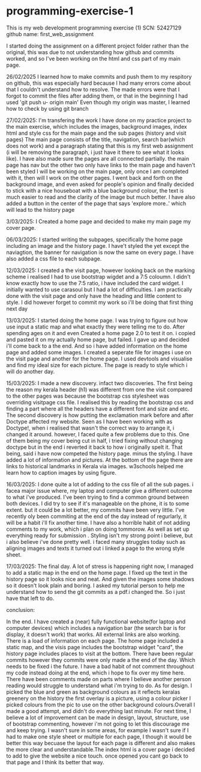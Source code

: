 # programming-exercise-1

This is my web development programming exercise (1)
SCN: 52427129
github name: first_web_assignment


I started doing the assignment on a different project folder rather than the original, this was due to
not understanding how github and commits worked, and so I've been working on the html and css part of my main page.

26/02/2025 I learned how to make commits and push them to my respitory on github,
this was especially hard because I had many errors come about that I couldn't understand how to resolve. The made errors were
that I forgot to commit the files after adding them, or that in the beginning I had used 'git push u- origin main'
Even though my origin was master, I learned how to check by using git branch


27/02/2025: I'm transfering the work I have done on my practice project to the main exercise,
which includes the images, background images, index html and style css for the main page and the sub pages (history and visit pages)
The main page consists of the title, navigation, search bar(which does not work) and a paragraph stating that this is my first web assignment 
(i will be removing the paragraph, i just have it there to see what it looks like). I have also made sure the pages are all
connected partially. the main page has nav but the other two only have links to the main page and haven't been styled
I will be working on the main page, only once I am completed with it, then will I work on the other pages.
I went back and forth on the background image, and even asked for people's opinion and finally decided to stick with a
nice houseboat with a blue background colour, the text is much easier to read and the clarity of the image but much better.
I have also added a button in the center of the page that says 'explore more..' which will lead to the history page


3/03/2025: I Created a home page and decided to make my main page my cover page.

06/03/2025: I started writing the subpages, specifically the home page including an image and the history page.
 I have't styled the yet except the naviagtion, the banner for navigation is now the same on every page. 
 I have also added a css file to each subpage. 


 12/03/2025: I created a the visit page, however looking back on the marking scheme i realised I had to use bootstrap wigdet and a 7:5
 coloumn. I didn't know exactly how to use the 7:5 ratio, i have included the card widget. I initially wanted to use carasoul but I had a lot of difficulties.
 I am practically done with the visit page and only have the heading and little content to style. I did however forget to commit my work so i'll be doing that first thing next day


 13/03/2025: I started doing the home page. I was trying to figure out how use input a static map and what exactly they were telling me to do. After spending ages on it and even Created
 a home page 2.0 to test it on. i copied and pasted it on my actually home page, but failed. I gave up and decided i'll come back to a the end. And so i have added information on the home
 page and added some images. I created a seperate file for images i use on the visit page and another for the home page. I used devtools and visualise and find my ideal size for each picture.
 The page is ready to style which i will do another day.


 15/03/2025: I made a new discovery. infact two discoveries. The first being the reason my kerala header (h1) was different from one the visit compared to the other pages was because
the bootstrap css stylesheet was overriding visitpage css file. I realised this by reading the bootstrap css and finding a part where all the headers have a different font and size and etc.
The second discovery is how putting the exclamation mark before and after Doctype affected my website. Seen as I have been working with as Doctype!, when i realised that wasn't the correct
way to arrange it, i changed it around. however, I faced quite a few problems due to this. One of them being my cover being cut in half, i tried fixing without changing doctype but in the end
i reverted it back to how i originally spelt it. That being, said i have now competed the history page. minus the styling.  I have added a lot of information and pictures. At the bottom
of the page there are links to historical landmarks in Kerala via images. w3schools helped me learn how to caption images by using figure.


16/03/2025: I done quite a lot of adding to the css file of all the sub pages. i facea major issue where, my laptop and computer give a different outcome to what i've produced. I've been trying
to find a common ground between both devices. I did try to see if it's manageable on the phone, it is to some extent. but it could be a lot better, my commits have been very little. I've recently oly been commiting at the end of the
day instead of regurlarly, it will be a habit i'll fix another time. I have also a horrible habit of not adding comments to my work, which i plan on doing tommorow. As well as set up everything ready for submission
. Styling isn't my strong point i believe, but i also believe i've done pretty well. i faced many struggles today such as aligning images and texts it turned out i linked a page to the wrong style sheet.


17/03/2025: The final day. A lot of stress is happening right now, I managed to add a static map in the end on the home page.
I fixed up the text in the history page so it looks nice and neat. And given the images some shadows so it doesn't look plain and boring. I asked my tutorial person to help me understand how to send the
git commits as a pdf.i changed the. So i just have that left to do.


conclusion:

In the end. I have created a (near) fully functional website(for laptop and computer devices) which includes a navigation bar (the search bar is for display, it doesn't work) that works.
All external links are also working. There is a load of information on each page. The home page included a static map, and the visis page includes
the bootstrap widget "card", the history page includes places to visit at the bottom. There have been regular commits however they commits were only made a the end of the day. Which needs to be fixed i the future.
I have a bad habit of not comment throughout my code instead doing at the end, which i hope to fix over my time here. There have been comments made on parts where I believe another person
reading would struggle to understand what i'm trying to do. As for design. I picked the blue and green as background colours as it reflects keralas greenery
on the history the first overlay is a picture, using a colour picker I picked colours from the pic to use on the other background colours.Overall I made a good attempt, and didn't do
everything last minute. For next time, I believe a lot of improvement can be made in design, layout, structure, use of bootstrap commenting, however i'm not going to let this discourage me and keep trying.
I wasn't sure in some areas, for example I wasn't sure if I had to make one style sheet or multiple for each page, I though it would be better this way becuase the layout for each
page is different and also makes the more clear and understandable.The index html is a cover page i decided to add to give the website a nice touch. once opened you cant go back to that page and I think its better that way.

